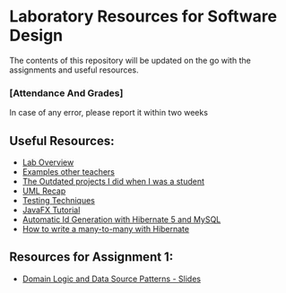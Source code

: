 # Laboratory Resources for Software Design

The contents of this repository will be updated on the go with the assignments and useful resources.
###	[Attendance And Grades]
In case of any error, please report it within two weeks

##	Useful Resources:
*	[Lab Overview](https://docs.google.com/presentation/d/1oJOEvyqTztCIUlOVEyByOjyuji_TTT4jVIfeFVMfXFg/edit?usp=sharing)
*	[Examples  other teachers](https://github.com/UTCN-SoftwareDesignLab/LabCodeExamples)
*	[The Outdated projects I did when I was a student](https://github.com/buzea/Software-Design "Mambo Jambo Jibberish")
*	[UML Recap](https://drive.google.com/file/d/1prsQZhEYxRUixXnMkxZsiUDUAdJ8-9ij/view?usp=sharing)
*	[Testing Techniques](https://drive.google.com/open?id=1CBZvPDo31fNXHSWTjsn9rCQwPQHiN8ct)
*	[JavaFX Tutorial](https://www.youtube.com/playlist?list=PL6gx4Cwl9DGBzfXLWLSYVy8EbTdpGbUIG)
*	[Automatic Id Generation with Hibernate 5 and MySQL](https://vladmihalcea.com/why-should-not-use-the-auto-jpa-generationtype-with-mysql-and-hibernate/)
*	[How to write a many-to-many with Hibernate](https://vladmihalcea.com/the-best-way-to-use-the-manytomany-annotation-with-jpa-and-hibernate/)
<!--*	[How to create your github repository](https://buzea-vlad.tinytake.com/sf/MjQzNDE2MF83MzYzMDM4) 
*	[Spring Boot Tutorial](https://www.youtube.com/playlist?list=PLqq-6Pq4lTTbx8p2oCgcAQGQyqN8XeA1x) or you can enroll in the online course [here](https://javabrains.thinkific.com/courses/springboot-quickstart)
*	[Spring Boot Examples](http://www.mkyong.com/tutorials/spring-boot-tutorials/) 
*	[Thymeleaf Tutorial](https://www.thymeleaf.org/doc/tutorials/2.1/thymeleafspring.html)
*	[How to write a JUnit Test](https://www.tutorialspoint.com/junit/junit_writing_tests.htm)

-->
## Resources for Assignment 1:
*	[Domain Logic and Data Source Patterns - Slides](https://docs.google.com/presentation/d/1iOOMN-Tr3VDAUYMSLobgvn2FBubhfRrIuvV9OtxtZcU/edit?usp=sharing)	

<!--
## Resources for Assignment 2:
*	[Structure for storing a tournament](https://docs.google.com/presentation/d/1k0A6Y5MV830cZgmHlqgqblFgtVWtaZNa3e6OCNBlkeY/edit?usp=sharing)
*	[Hibernate Tutorial](https://www.journaldev.com/3793/hibernate-tutorial) Mandatory Chapters: 1,2,3,4,5,8.
*	[Hibernate Example + Abstract Factory](https://github.com/buzea/SoftwareDesign2018/tree/master/Examples/Hibernate)
*	[MVC + Observable Slides](https://docs.google.com/presentation/d/1RlRJl_5q7cNeaB6W3HWTmMxhjRbOjWzFFMa99Bej7Bo/edit?usp=sharing)

## [Feedback Form](https://goo.gl/forms/0GK7i1fQHjAjWg6T2)

 -->
